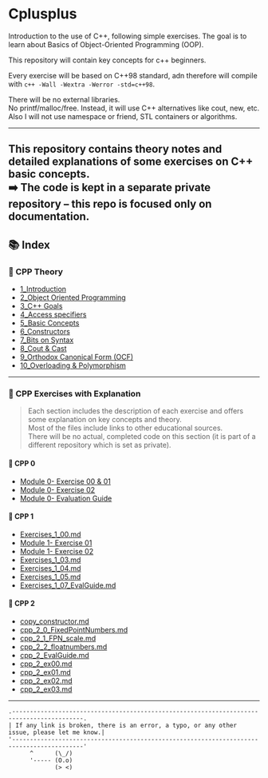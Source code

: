 # Cplusplus
Introduction to the use of C++, following simple exercises. The goal is to learn about Basics of Object-Oriented Programming (OOP). 

This repository will contain key concepts for c++ beginners. 

Every exercise will be based on C++98 standard, adn therefore will compile with `c++ -Wall -Wextra -Werror -std=c++98`.

There will be no external libraries.  
No printf/malloc/free. Instead, it will use C++ alternatives like cout, new, etc.
Also I will not use namespace or friend, STL containers or algorithms.

---

This repository contains **theory notes** and **detailed explanations** of some exercises on **C++ basic concepts**.    
➡️ The **code** is kept in a separate private repository – this repo is focused only on documentation.
---

## 📚 Index

### 🔹 CPP Theory
- [1_Introduction](CPP_Theory/1_Introduction.md)
- [2_Object Oriented Programming](CPP_Theory/2_OOP.md)
- [3_C++ Goals](CPP_Theory/3_CPP_goals.md)
- [4_Access specifiers](CPP_Theory/4_Access_specifiers.md)
- [5_Basic Concepts](CPP_Theory/5_Basics.md)
- [6_Constructors](CPP_Theory/6_Constructors.md)
- [7_Bits on Syntax](CPP_Theory/7_Syntax.md)
- [8_Cout & Cast](CPP_Theory/8_Cout_Cast.md)
- [9_Orthodox Canonical Form (OCF)](CPP_Theory/9_OrthodoxCanonicalForm.md)
- [10_Overloading & Polymorphism](CPP_Theory/10_Overloading%20&%20Polymorphism.md)

---

### 🔹 CPP Exercises with Explanation

> Each section includes the description of each exercise and offers some explanation on key concepts and theory.  
Most of the files include links to other educational sources.  
There will be no actual, completed code on this section (it is part of a different repository which is set as private).  

#### 📂 CPP 0
- [Module 0- Exercise 00 & 01](CPP_Exercises_with_explanation/CPP_0/Exercises_0_00_01.md)
- [Module 0- Exercise 02](CPP_Exercises_with_explanation/CPP_0/Exercises_0_02.md)
- [Module 0- Evaluation Guide](CPP_Exercises_with_explanation/CPP_0/Exercises_0_EvalGuide.md)

#### 📂 CPP 1
- [Exercises_1_00.md](CPP_Exercises_with_explanation/CPP_1/Exercises_1_00.md)
- [Module 1- Exercise 01](CPP_Exercises_with_explanation/CPP_1/Exercises_1_01.md)
- [Module 1- Exercise 02](CPP_Exercises_with_explanation/CPP_1/Exercises_1_02.md)
- [Exercises_1_03.md](CPP_Exercises_with_explanation/CPP_1/Exercises_1_03.md)
- [Exercises_1_04.md](CPP_Exercises_with_explanation/CPP_1/Exercises_1_04.md)
- [Exercises_1_05.md](CPP_Exercises_with_explanation/CPP_1/Exercises_1_05.md)
- [Exercises_1_07_EvalGuide.md](CPP_Exercises_with_explanation/CPP_1/Exercises_1_07_EvalGuide.md)

#### 📂 CPP 2
- [copy_constructor.md](CPP_Exercises_with_explanation/CPP_2/copy_constructor.md)
- [cpp_2_0_FixedPointNumbers.md](CPP_Exercises_with_explanation/CPP_2/cpp_2_0_FixedPointNumbers.md)
- [cpp_2_1_FPN_scale.md](CPP_Exercises_with_explanation/CPP_2/cpp_2_1_FPN_scale.md)
- [cpp_2_2_floatnumbers.md](CPP_Exercises_with_explanation/CPP_2/cpp_2_2_floatnumbers.md)
- [cpp_2_EvalGuide.md](CPP_Exercises_with_explanation/CPP_2/cpp_2_EvalGuide.md)
- [cpp_2_ex00.md](CPP_Exercises_with_explanation/CPP_2/cpp_2_ex00.md)
- [cpp_2_ex01.md](CPP_Exercises_with_explanation/CPP_2/cpp_2_ex01.md)
- [cpp_2_ex02.md](CPP_Exercises_with_explanation/CPP_2/cpp_2_ex02.md)
- [cpp_2_ex03.md](CPP_Exercises_with_explanation/CPP_2/cpp_2_ex03.md)

---

```
.------------------------------------------------------------------------------------------.
| If any link is broken, there is an error, a typo, or any other issue, please let me know.|
'------------------------------------------------------------------------------------------'  
      ^      (\_/)
      '----- (O.o)
             (> <)
```